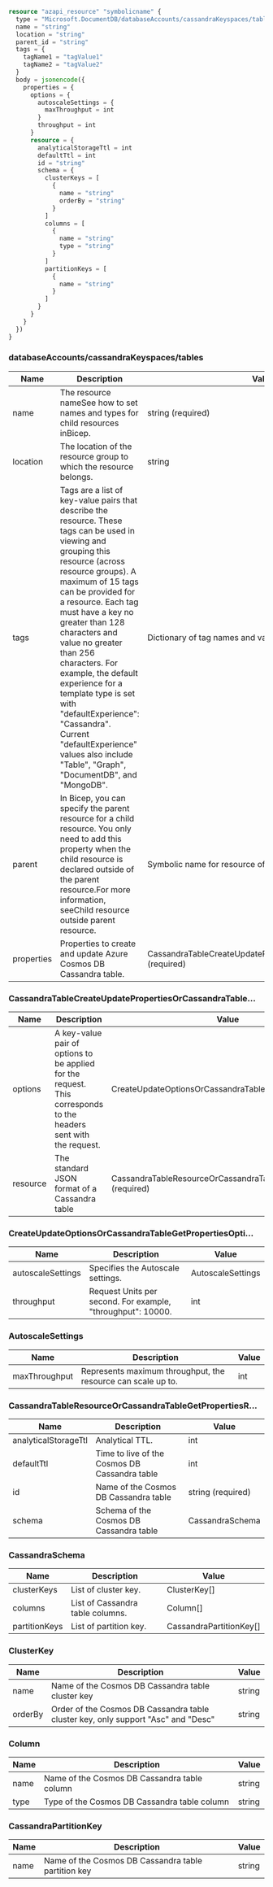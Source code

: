 ```terraform
resource "azapi_resource" "symbolicname" {
  type = "Microsoft.DocumentDB/databaseAccounts/cassandraKeyspaces/tables@2023-04-15"
  name = "string"
  location = "string"
  parent_id = "string"
  tags = {
    tagName1 = "tagValue1"
    tagName2 = "tagValue2"
  }
  body = jsonencode({
    properties = {
      options = {
        autoscaleSettings = {
          maxThroughput = int
        }
        throughput = int
      }
      resource = {
        analyticalStorageTtl = int
        defaultTtl = int
        id = "string"
        schema = {
          clusterKeys = [
            {
              name = "string"
              orderBy = "string"
            }
          ]
          columns = [
            {
              name = "string"
              type = "string"
            }
          ]
          partitionKeys = [
            {
              name = "string"
            }
          ]
        }
      }
    }
  })
}

```

### databaseAccounts/cassandraKeyspaces/tables

| Name | Description | Value |
|-|-|-|
| name | The resource nameSee how to set names and types for child resources inBicep. | string (required) |
| location | The location of the resource group to which the resource belongs. | string |
| tags | Tags are a list of key-value pairs that describe the resource. These tags can be used in viewing and grouping this resource (across resource groups). A maximum of 15 tags can be provided for a resource. Each tag must have a key no greater than 128 characters and value no greater than 256 characters. For example, the default experience for a template type is set with "defaultExperience": "Cassandra". Current "defaultExperience" values also include "Table", "Graph", "DocumentDB", and "MongoDB". | Dictionary of tag names and values. SeeTags in templates |
| parent | In Bicep, you can specify the parent resource for a child resource. You only need to add this property when the child resource is declared outside of the parent resource.For more information, seeChild resource outside parent resource. | Symbolic name for resource of type:cassandraKeyspaces |
| properties | Properties to create and update Azure Cosmos DB Cassandra table. | CassandraTableCreateUpdatePropertiesOrCassandraTable...(required) |


### CassandraTableCreateUpdatePropertiesOrCassandraTable...

| Name | Description | Value |
|-|-|-|
| options | A key-value pair of options to be applied for the request. This corresponds to the headers sent with the request. | CreateUpdateOptionsOrCassandraTableGetPropertiesOpti... |
| resource | The standard JSON format of a Cassandra table | CassandraTableResourceOrCassandraTableGetPropertiesR...(required) |


### CreateUpdateOptionsOrCassandraTableGetPropertiesOpti...

| Name | Description | Value |
|-|-|-|
| autoscaleSettings | Specifies the Autoscale settings. | AutoscaleSettings |
| throughput | Request Units per second. For example, "throughput": 10000. | int |


### AutoscaleSettings

| Name | Description | Value |
|-|-|-|
| maxThroughput | Represents maximum throughput, the resource can scale up to. | int |


### CassandraTableResourceOrCassandraTableGetPropertiesR...

| Name | Description | Value |
|-|-|-|
| analyticalStorageTtl | Analytical TTL. | int |
| defaultTtl | Time to live of the Cosmos DB Cassandra table | int |
| id | Name of the Cosmos DB Cassandra table | string (required) |
| schema | Schema of the Cosmos DB Cassandra table | CassandraSchema |


### CassandraSchema

| Name | Description | Value |
|-|-|-|
| clusterKeys | List of cluster key. | ClusterKey[] |
| columns | List of Cassandra table columns. | Column[] |
| partitionKeys | List of partition key. | CassandraPartitionKey[] |


### ClusterKey

| Name | Description | Value |
|-|-|-|
| name | Name of the Cosmos DB Cassandra table cluster key | string |
| orderBy | Order of the Cosmos DB Cassandra table cluster key, only support "Asc" and "Desc" | string |


### Column

| Name | Description | Value |
|-|-|-|
| name | Name of the Cosmos DB Cassandra table column | string |
| type | Type of the Cosmos DB Cassandra table column | string |


### CassandraPartitionKey

| Name | Description | Value |
|-|-|-|
| name | Name of the Cosmos DB Cassandra table partition key | string |


